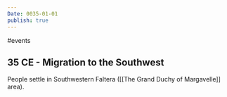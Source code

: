 ```yaml
---
Date: 0035-01-01
publish: true
---
```

#events
## 35 CE - Migration to the Southwest
People settle in Southwestern Faltera ([[The Grand Duchy of Margavelle]] area).